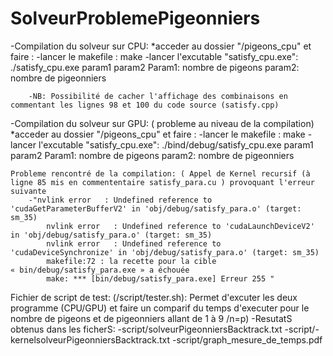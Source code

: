 # SolveurProblemePigeonniers

-Compilation du solveur sur CPU:
	*acceder au dossier "/pigeons_cpu" et faire :
		-lancer le makefile : make
		-lancer l'excutable "satisfy_cpu.exe": ./satisfy_cpu.exe param1 param2
			Param1: nombre de pigeons
			param2: nombre de pigeonniers

		-NB: Possibilité de cacher l'affichage des combinaisons en commentant les lignes 98 et 100 du code source (satisfy.cpp)


-Compilation du solveur sur GPU: ( probleme au niveau de la compilation)
	*acceder au dossier "/pigeons_cpu" et faire :
		-lancer le makefile : make
		-lancer l'excutable "satisfy_cpu.exe": ./bind/debug/satisfy_cpu.exe param1 param2
			Param1: nombre de pigeons
			param2: nombre de pigeonniers

	Probleme rencontré de la compilation: ( Appel de Kernel recursif (à  ligne 85 mis en commententaire satisfy_para.cu ) provoquant l'erreur suivante
		-"nvlink error   : Undefined reference to 'cudaGetParameterBufferV2' in 'obj/debug/satisfy_para.o' (target: sm_35)
			nvlink error   : Undefined reference to 'cudaLaunchDeviceV2' in 'obj/debug/satisfy_para.o' (target: sm_35)
			nvlink error   : Undefined reference to 'cudaDeviceSynchronize' in 'obj/debug/satisfy_para.o' (target: sm_35)
			makefile:72 : la recette pour la cible « bin/debug/satisfy_para.exe » a échouée
			make: *** [bin/debug/satisfy_para.exe] Erreur 255 "


	
		

Fichier de script de test: (/script/tester.sh):
	Permet  d'excuter les deux programme (CPU/GPU) et faire un comparif du temps d'executer pour le nombre de pigeons et de pigeonniers allant de 1 à 9  /n=p)
	-ResutatS obtenus dans les ficherS:
		-script/solveurPigeonniersBacktrack.txt
		-script/-kernelsolveurPigeonniersBacktrack.txt
		-script/graph_mesure_de_temps.pdf
	
